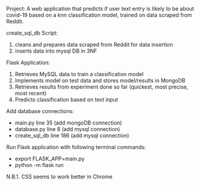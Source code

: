 Project:
A web application that predicts if user text entry is likely to be about covid-19 based on a knn classification model,
trained on data scraped from Reddit. 

create_sql_db Script:
1. cleans and prepares data scraped from Reddit for data insertion
2. inserts data into mysql DB in 3NF

Flask Application:
1. Retrieves MySQL data to train a classification model 
2. Implements model on test data and stores model/results in MongoDB
3. Retrieves results from experiment done so far (quickest, most precise, most recent)
4. Predicts classification based on text input

Add database connections:
- main.py line 35 (add mongoDB connection)
- database.py line 8 (add mysql connection)
- create_sql_db line 186 (add mysql connection)

Run Flask application with following terminal commands:
- export FLASK_APP=main.py
- python -m flask run


N.B.1. CSS seems to work better in Chrome


